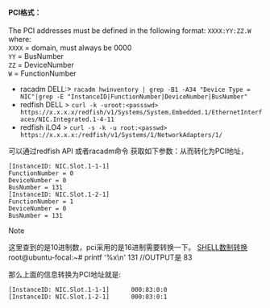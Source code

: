 #### PCI格式：

  The PCI addresses must be defined in the following format: `XXXX:YY:ZZ.W` where:  
`XXXX` = domain, must always be 0000  
`YY` = BusNumber  
`ZZ` = DeviceNumber  
`W` = FunctionNumber 

* racadm DELL:> `racadm hwinventory | grep -B1 -A34 "Device Type = NIC"|grep -E "InstanceID|FunctionNumber|DeviceNumber|BusNumber"`
* redfish DELL > `curl -k -uroot:<passswd> https://x.x.x.x/redfish/v1/Systems/System.Embedded.1/EthernetInterfaces/NIC.Integrated.1-4-11`
* redfish iLO4 > `curl -s -k -u root:<passwd> https://x.x.x.x:/redfish/v1/Systems/1/NetworkAdapters/1/`

可以通过redfish API 或者racadm命令 获取如下参数：从而转化为PCI地址，
```
[InstanceID: NIC.Slot.1-1-1]
FunctionNumber = 0
DeviceNumber = 0
BusNumber = 131
[InstanceID: NIC.Slot.1-2-1]
FunctionNumber = 1
DeviceNumber = 0
BusNumber = 131
```
> [!NOTE]
> 这里查到的是10进制数，pci采用的是16进制需要转换一下。
> [SHELL数制转换](https://github.com/wuqiang0720/blogs/blob/main/linux/shell%20%E6%95%B0%E5%88%B6%E8%BD%AC%E6%8D%A2.md)
> root@ubuntu-focal:~# printf '%x\n' 131 //OUTPUT是 83 

那么上面的信息转换为PCI地址就是:<br>
```
[InstanceID: NIC.Slot.1-1-1]      000:83:0:0 
[InstanceID: NIC.Slot.1-2-1]      000:83:0:1
```
